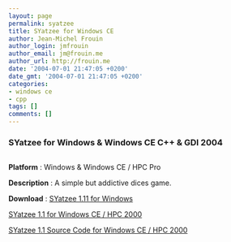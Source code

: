```yaml
---
layout: page
permalink: syatzee
title: SYatzee for Windows CE
author: Jean-Michel Frouin
author_login: jmfrouin
author_email: jm@frouin.me
author_url: http://frouin.me
date: '2004-07-01 21:47:05 +0200'
date_gmt: '2004-07-01 21:47:05 +0200'
categories:
- windows ce
- cpp
tags: []
comments: []
---
```

<h3>SYatzee for Windows &amp; Windows CE C++ &amp; GDI 2004</h3>
<p><img class="aligncenter" alt="" src="http://frouin.me/images/softs/SYatzeeHPCFactor.jpg" /><br />
<img class="aligncenter" alt="" src="http://frouin.me/images/softs/SYatzee.jpg" /></p>
<p><b>Platform</b> : Windows &amp; Windows CE / HPC Pro</p>
<p><b>Description</b> : A simple but addictive dices game.</p>
<!--more-->
<p><b>Download</b> : <a class="link" href="https://frouin.me/files/SYatzee_1.11.exe">SYatzee 1.11 for Windows</a></p>
<p><a class="link" href="http://frouin.me/files/SYatzee.zip">SYatzee 1.1 for Windows CE / HPC 2000</a></p>
<p><a class="link" href="http://frouin.me/SC/SYatzee_SC.zip">SYatzee 1.1 Source Code for Windows CE / HPC 2000</a></p>
<!-- Matomo -->
<script type="text/javascript">
  var _paq = window._paq || [];
  /* tracker methods like "setCustomDimension" should be called before "trackPageView" */
  _paq.push(['trackPageView']);
  _paq.push(['enableLinkTracking']);
  (function() {
    var u="//stats.frouin.me/";
    _paq.push(['setTrackerUrl', u+'matomo.php']);
    _paq.push(['setSiteId', '1']);
    var d=document, g=d.createElement('script'), s=d.getElementsByTagName('script')[0];
    g.type='text/javascript'; g.async=true; g.defer=true; g.src=u+'matomo.js'; s.parentNode.insertBefore(g,s);
  })();
</script>
<!-- End Matomo Code -->
